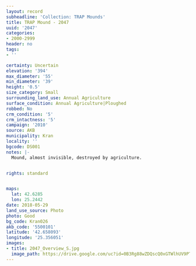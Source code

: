 ```yaml
---
layout: record
subheadline: 'Collection: TRAP Mounds'
title: TRAP Mound - 2047
uuid: '2047'
categories:
- 2000-2999
header: no
tags:
- ''

certainty: Uncertain
elevation: '394'
max_diameter: '55'
min_diameter: '39'
height: '0.5'
size_category: Small
surrounding_land_use: Annual Agriculture
surface_condition: Annual Agriculture|Ploughed
robbed: No
crm_condition: '5'
crm_intactness: '5'
campaign: '2010'
source: AKB
municipality: Kran
locality: ''
bgcode: DS001
notes: |-
  Mound, almost invisible, destroyed by agriculture.


rights: standard


maps:
  lat: 42.6285
  lon: 25.2442
date: 2018-05-29
land_use_source: Photo
photo: Good
bg_code: Kran026
akb_code: '5500101'
latitude: '42.658093'
longitude: '25.356051'
images:
- title: 2047_Overview_S.jpg
  image_path: https://drive.google.com/uc?id=0B3Rg88wZDQscQ0xGTWlhUV9PTHM
---
```

